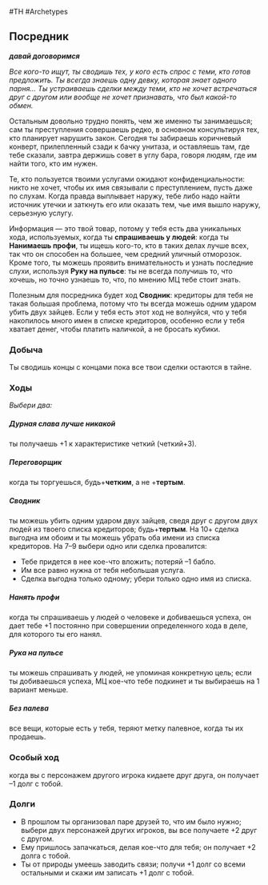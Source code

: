 #TH #Archetypes 

## Посредник
***давай договоримся***

*Все кого-то ищут, ты сводишь тех, у кого есть спрос с теми, кто готов предложить. Ты всегда знаешь одну девку, которая знает одного парня… Ты устраиваешь сделки между теми, кто не хочет встречаться друг с другом или вообще не хочет признавать, что был какой-то обмен.*

Остальным довольно трудно понять, чем же именно ты занимаешься; сам ты преступления совершаешь редко, в основном консультируя тех, кто планирует нарушить закон. Сегодня ты забираешь коричневый конверт, прилепленный сзади к бачку унитаза, и оставляешь там, где тебе сказали, завтра держишь совет в углу бара, говоря людям, где им найти того, кто им нужен.

Те, кто пользуется твоими услугами ожидают конфиденциальности: никто не хочет, чтобы их имя связывали с преступлением, пусть даже по слухам. Когда правда выплывает наружу, тебе либо надо найти источник утечки и заткнуть его или оказать тем, чье имя вышло наружу, серьезную услугу.

Информация — это твой товар, потому у тебя есть два уникальных хода, используемых, когда ты **спрашиваешь у людей**: когда ты **Нанимаешь профи**, ты ищешь кого-то, кто в таких делах лучше всех, так что он способен на большее, чем средний уличный отморозок. Кроме того, ты можешь проявить внимательность и узнать последние слухи, используя **Руку на пульсе**: ты не всегда получишь то, что хочешь, но точно узнаешь то, что, по мнению МЦ тебе стоит знать.

Полезным для посредника будет ход **Сводник**: кредиторы для тебя не такая большая проблема, потому что ты всегда можешь одним ударом убить двух зайцев. Если у тебя есть этот ход не волнуйся, что у тебя накопилось много имен в списке кредиторов, особенно если у тебя хватает денег, чтобы платить наличкой, а не бросать кубики.

### Добыча
Ты сводишь концы с концами пока все твои сделки остаются в тайне.

### Ходы
*Выбери два:*

##### Дурная слава лучше никакой
ты получаешь +1 к характеристике четкий (четкий+3). 

##### Переговорщик
когда ты торгуешься, будь+**четким**, а не +**тертым**. 

##### Сводник
ты можешь убить одним ударом двух зайцев, сведя друг с другом двух людей из твоего списка кредиторов; будь+**тертым**. На 10+ сделка выгодна им обоим и ты можешь убрать оба имени из списка кредиторов. На 7–9 выбери одно или сделка провалится: 
- Тебе придется в нее кое-что вложить; потеряй –1 бабло. 
- Им все равно нужна от тебя небольшая услуга. 
- Сделка выгодна только одному; убери только одно имя из списка. 

##### Нанять профи
когда ты спрашиваешь у людей о человеке и добиваешься успеха, он дает тебе +1 постоянно при совершении определенного хода в деле, для которого ты его нанял. 

##### Рука на пульсе
ты можешь спрашивать у людей, не упоминая конкретную цель; если ты добиваешься успеха, МЦ кое-что тебе подкинет и ты выбираешь на 1 вариант меньше. 

##### Без палева
все вещи, которые есть у тебя, теряют метку палевное, когда ты их продаешь.

### Особый ход
когда вы с персонажем другого игрока кидаете друг друга, он получает –1 долг с тобой.

### Долги
- В прошлом ты организовал паре друзей то, что им было нужно; выбери двух персонажей других игроков, вы все получаете +2 друг с другом. 
- Ему пришлось запачкаться, делая кое-что для тебя; он получает +2 долга с тобой. 
- Ты от природы умеешь заводить связи; получи +1 долг со всеми остальными и скажи им записать +1 долг с тобой.
